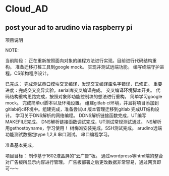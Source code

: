 Cloud_AD
==============================================
post your ad to arudino via raspberry pi
----------------------------------------------
项目说明


NOTE:

当前阶段：
正在重新按照面向对象的编程方法进行实现。目前进行代码结构重构。
准备迁移打桩工具到google mock。
实现并测试远端功能。
编写终端守护进程。CS架构程序设计。

已完成：
完成测试串口模块交叉编译，发现交叉编译库名字错误，已修正。
重要进度：完成交叉变异实验。serial库交叉编译完成。
交叉编译环境脚本开关。
代码结构重构思路完成，按照对象即功能控制块的想法进行重构。
简单学习google mock。
完成简单ut脚本以及环境设置。
组建gitlab ci环境，并且将项目添加到gitlab的ci环境中。组建完成，准备尝试ut
版本管理迁移到gitlab
完成UT结构设计。
学习关于DNS解析的网络编程。
DDNS解析链接函数完成，UT编写MAKEFILE完成。
DNS解析链接函数调试完成，UT测试常规测试通过。
NS解析用gethostbyname，学习使用！
树梅派安装完成，SSH测试完成。
arudino远端功能测试数据包type 1,2,8
串口测试。
串口编程学习。

准备基本完成。

项目目标：
制作基于1602液晶屏的“云广告”板。
通过wordpress等html端的整合对广告板所显示内容进行管理。
广告板部署之后更改数据非常容易，通过网页即可～～
